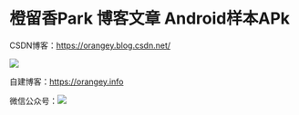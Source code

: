 # 橙留香Park 博客文章 Android样本APk

CSDN博客：https://orangey.blog.csdn.net/

![](https://i.imgtg.com/2022/09/27/g3pFj.png)

自建博客：https://orangey.info

微信公众号：![](https://i.imgtg.com/2022/09/21/gNXxK.png)
